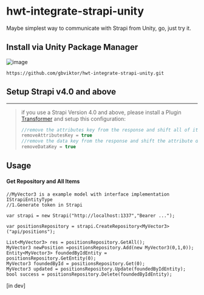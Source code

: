 # hwt-integrate-strapi-unity
Maybe simplest way to communicate with Strapi from Unity, go, just try it.

## Install via Unity Package Manager

![image](https://user-images.githubusercontent.com/46207/79450714-3aadd100-8020-11ea-8aae-b8d87fc4d7be.png)

```
https://github.com/gbviktor/hwt-integrate-strapi-unity.git
```
## Setup Strapi v4.0 and above

---
> if you use a Strapi Version 4.0 and above, please install a Plugin [Transformer](https://market.strapi.io/plugins/strapi-plugin-transformer) and setup this configuration:
> ``` js
> //remove the attributes key from the response and shift all of its properties up one level
> removeAttributesKey = true
> //remove the data key from the response and shift the attribute data to be top level
> removeDataKey = true
> ```

## Usage

#### Get Repository and All Items
```
//MyVector3 is a example model with interface implementation IStrapiEntityType
//1.Generate token in Strapi

var strapi = new Strapi("http://localhost:1337","Bearer ...");

var positionsRepository = strapi.CreateRepository<MyVector3>("api/positions");

List<MyVector3> res = positionsRepository.GetAll();
MyVector3 newPosition =positionsRepository.Add(new MyVector3(0,1,0));
Entity<MyVector3> foundedByIdEntity = positionsRepository.GetEntity(0);
MyVector3 foundedById = positionsRepository.Get(0);
MyVector3 updated = positionsRepository.Update(foundedByIdEntity);
bool success = positionsRepository.Delete(foundedByIdEntity);

```
[in dev]
